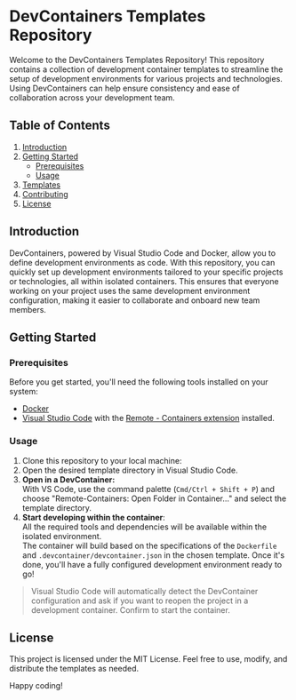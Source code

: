 # DevContainers Templates Repository

Welcome to the DevContainers Templates Repository! This repository contains a collection of development container templates to streamline the setup of development environments for various projects and technologies. Using DevContainers can help ensure consistency and ease of collaboration across your development team.

## Table of Contents

1. [Introduction](#introduction)
2. [Getting Started](#getting-started)
   - [Prerequisites](#prerequisites)
   - [Usage](#usage)
3. [Templates](#templates)
4. [Contributing](#contributing)
5. [License](#license)

## Introduction

DevContainers, powered by Visual Studio Code and Docker, allow you to define development environments as code. With this repository, you can quickly set up development environments tailored to your specific projects or technologies, all within isolated containers. This ensures that everyone working on your project uses the same development environment configuration, making it easier to collaborate and onboard new team members.

## Getting Started

### Prerequisites

Before you get started, you'll need the following tools installed on your system:

- [Docker](https://www.docker.com/get-started)
- [Visual Studio Code](https://code.visualstudio.com/) with the [Remote - Containers extension](https://marketplace.visualstudio.com/items?itemName=ms-vscode-remote.remote-containers) installed.

### Usage

1. Clone this repository to your local machine:
2. Open the desired template directory in Visual Studio Code.
3. **Open in a DevContainer:** <br/> With VS Code, use the command palette (`Cmd/Ctrl + Shift + P`) and choose "Remote-Containers: Open Folder in Container..." and select the template directory.
4. **Start developing within the container**: </br> All the required tools and dependencies will be available within the isolated environment. </br> The container will build based on the specifications of the `Dockerfile` and `.devcontainer/devcontainer.json` in the chosen template. Once it's done, you'll have a fully configured development environment ready to go!

> Visual Studio Code will automatically detect the DevContainer configuration and ask if you want to reopen the project in a development container. Confirm to start the container.

## License
This project is licensed under the MIT License. Feel free to use, modify, and distribute the templates as needed.

Happy coding!
